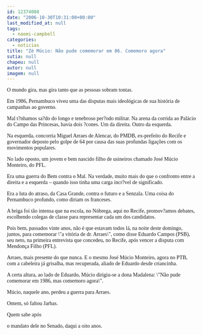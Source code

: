 ```yaml
---
id: 12374008
date: "2006-10-30T10:31:00+00:00"
last_modified_at: null
tags:
  - naomi-campbell
categories:
  - noticias
title: "Zé Múcio: Não pude comemorar em 86. Comemoro agora"
sutia: null
chapeu: null
autor: null
imagem: null
---
```

<p><P><FONT face=Verdana>O mundo gira, mas gira tanto que as pessoas sobram tontas.</FONT></P></p>
<p><P><FONT face=Verdana>Em 1986, Pernambuco viveu uma das disputas mais ideológicas de sua história de campanhas ao governo.</FONT></P></p>
<p><P><FONT face=Verdana>Mal t?nhamos sa?do do longo e tenebroso per?odo militar. Na arena da corrida ao Palácio do Campo das Princesas, havia dois ?cones. Um da direita. Outro da esquerda.</FONT></P></p>
<p><P><FONT face=Verdana>Na esquerda, concorria Miguel Arraes de Alencar, do PMDB, ex-prefeito do Recife e governador deposto pelo golpe de 64 por causa das suas profundas ligações com os movimentos populares.</FONT></P></p>
<p><P><FONT face=Verdana>No lado oposto, um jovem e bem nascido filho de usineiros chamado José Múcio Monteiro, do PFL.</FONT></P></p>
<p><P><FONT face=Verdana>Era uma guerra do Bem contra o Mal. Na verdade, muito mais do que o confronto entre a direita e a esquerda – quando isso tinha uma carga incr?vel de significado.</FONT></P></p>
<p><P><FONT face=Verdana>Era a luta do atraso, da Casa Grande, contra o futuro e a Senzala. Uma coisa do Pernambuco profundo, como diriam os franceses.</FONT></P></p>
<p><P><FONT face=Verdana>A briga foi tão intensa que na escola, no Nóbrega, aqui no Recife, promov?amos debates, escolhendo colegas de classe para representar cada um dos candidatos.</FONT></P></p>
<p><P><FONT face=Verdana>Pois bem, passados vinte anos, não é que estavam todos lá, na noite deste domingo, juntos, para comemorar \"a vitória de dr. Arraes\", como disse Eduardo Campos (PSB), seu neto, na primeira entrevista que concedeu, no Recife, após vencer a disputa com Mendonça Filho (PFL).</FONT></P></p>
<p><P><FONT face=Verdana>Arraes, mais presente do que nunca. E o mesmo José Múcio Monteiro, agora no PTB, com a cabeleira já grisalha, mas recuperada, aliado de Eduardo desde criancinha.</FONT></P></p>
<p><P><FONT face=Verdana>A certa altura, ao lado de Eduardo, Múcio dirigiu-se a dona Madalena: \"Não pude comemorar em 1986, mas comemoro agora\".</FONT></P></p>
<p><P><FONT face=Verdana>Múcio, naquele ano, perdeu a guerra para Arraes.</FONT></P></p>
<p><P><FONT face=Verdana>Ontem, só faltou Jarbas.</FONT></P></p>
<p><P><FONT face=Verdana>Quem sabe após</p>
<p> o mandato dele no Senado, daqui a oito anos.</FONT></P> </p>
